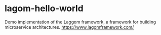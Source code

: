 # lagom-hello-world

Demo implementation of the Laggom framework, a framework for building microservice architectures. https://www.lagomframework.com/

